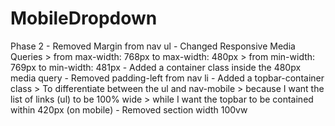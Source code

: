 # MobileDropdown
Phase 2
    - Removed Margin from nav ul
    - Changed Responsive Media Queries 
        > from max-width: 768px to max-width: 480px 
        > from min-width: 769px to min-width: 481px
    - Added a container class inside the 480px media query
    - Removed padding-left from nav li
    - Added a topbar-container class
        > To differentiate between the ul and nav-mobile
            > because I want the list of links (ul) to be 100% wide
            > while I want the topbar to be contained within 420px (on mobile)
    - Removed section width 100vw